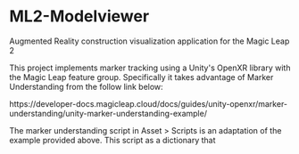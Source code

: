 # ML2-Modelviewer

Augmented Reality construction visualization application for the Magic Leap 2

This project implements marker tracking using a Unity's OpenXR library with the Magic Leap feature group. Specifically it takes advantage of Marker Understanding from the follow link below:
<p> https://developer-docs.magicleap.cloud/docs/guides/unity-openxr/marker-understanding/unity-marker-understanding-example/ </p>

The marker understanding script in Asset > Scripts is an adaptation of the example provided above. This script as a dictionary that 
